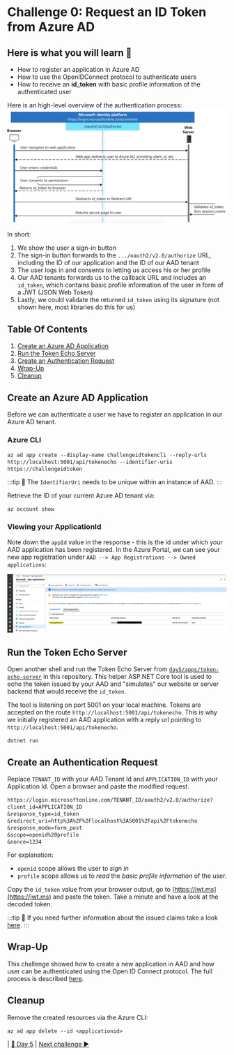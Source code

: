 # Challenge 0: Request an ID Token from Azure AD

## Here is what you will learn 🎯

- How to register an application in Azure AD
- How to use the OpenIDConnect protocol to authenticate users
- How to receive an __id_token__ with basic profile information of the authenticated user

Here is an high-level overview of the authentication process:
![Flow](./images/oidc-id-token-flow.png)

In short:

1. We show the user a sign-in button
2. The sign-in button forwards to the `.../oauth2/v2.0/authorize` URL, including the ID of our application and the ID of our AAD tenant
3. The user logs in and consents to letting us access his or her profile
4. Our AAD tenants forwards us to the callback URL and includes an `id_token`, which contains basic profile information of the user in form of a JWT (JSON Web Token)
5. Lastly, we could validate the returned `id_token` using its signature (not shown here, most libraries do this for us)

## Table Of Contents

1. [Create an Azure AD Application](#create-an-azure-ad-application)
2. [Run the Token Echo Server](#run-the-token-echo-server)
3. [Create an Authentication Request](#create-an-authentication-request)
4. [Wrap-Up](#wrap-up)
5. [Cleanup](#cleanup)

## Create an Azure AD Application

Before we can authenticate a user we have to register an application in our Azure AD tenant.

### Azure CLI

```shell
az ad app create --display-name challengeidtokencli --reply-urls http://localhost:5001/api/tokenecho --identifier-uris https://challengeidtoken
```

:::tip
📝 The `IdentifierUri` needs to be unique within an instance of AAD.
:::

Retrieve the ID of your current Azure AD tenant via:

```shell
az account show 
```

### Viewing your ApplicationId

Note down the `appId` value in the response - this is the id under which your AAD application has been registered. In the Azure Portal, we can see your new app registration under `AAD --> App Registrations --> Owned applications`:

![alt-text](./images/aad_app_registration.png)

## Run the Token Echo Server

Open another shell and run the Token Echo Server from [`day5/apps/token-echo-server`](../apps/token-echo-server) in this repository. This helper ASP.NET Core tool is used to echo the token issued by your AAD and "simulates" our website or server backend that would receive the `id_token`.

The tool is listening on port 5001 on your local machine. Tokens are accepted on the route `http://localhost:5001/api/tokenecho`. This is why we initially registered an AAD application with a reply url pointing to `http://localhost:5001/api/tokenecho`.

```shell
dotnet run
```

## Create an Authentication Request

Replace `TENANT_ID` with your AAD Tenant Id and `APPLICATION_ID` with your Application Id. Open a browser and paste the modified request.

```http
https://login.microsoftonline.com/TENANT_ID/oauth2/v2.0/authorize?
client_id=APPLICATION_ID
&response_type=id_token
&redirect_uri=http%3A%2F%2Flocalhost%3A5001%2Fapi%2Ftokenecho
&response_mode=form_post
&scope=openid%20profile
&nonce=1234
```

For explanation:

- `openid` scope allows the user to _sign in_
- `profile` scope allows us to _read_ the _basic profile information_ of the user.

Copy the `id_token` value from your browser output, go to [https://jwt.ms](https://jwt.ms) and paste the token. Take a minute and have a look at the decoded token.

:::tip
📝 If you need further information about the issued claims take a look [here](https://docs.microsoft.com/azure/active-directory/develop/id-tokens#header-claims).
:::

## Wrap-Up

This challenge showed how to create a new application in AAD and how user can be authenticated using the Open ID Connect protocol. The full process is described [here](https://docs.microsoft.com/azure/active-directory/develop/v2-protocols-oidc).

## Cleanup

Remove the created resources via the Azure CLI:

```shell
az ad app delete --id <applicationid>
```

| [🔼 Day 5](../README.md) | [Next challenge ▶](./challenge-1.md)
